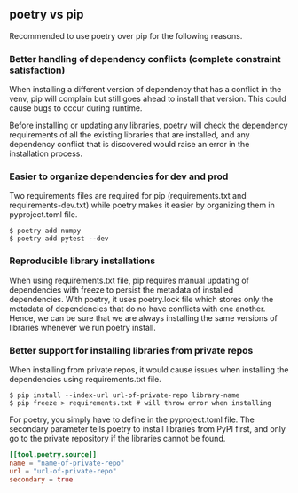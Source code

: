 ## poetry vs pip

Recommended to use poetry over pip for the following reasons.

### Better handling of dependency conflicts (complete constraint satisfaction)

When installing a different version of dependency that has a conflict in the venv, pip will complain but still goes ahead to install that version. This could cause bugs to occur during runtime.

Before installing or updating any libraries, poetry will check the dependency requirements of all the existing libraries that are installed, and any dependency conflict that is discovered would raise an error in the installation process.

### Easier to organize dependencies for dev and prod

Two requirements files are required for pip (requirements.txt and requirements-dev.txt) while poetry makes it easier by organizing them in pyproject.toml file.

```console
$ poetry add numpy
$ poetry add pytest --dev
```

### Reproducible library installations

When using requirements.txt file, pip requires manual updating of dependencies with freeze to persist the metadata of installed dependencies. With poetry, it uses poetry.lock file which stores only the metadata of dependencies that do no have conflicts with one another. Hence, we can be sure that we are always installing the same versions of libraries whenever we run poetry install.

### Better support for installing libraries from private repos

When installing from private repos, it would cause issues when installing the dependencies using requirements.txt file.

```console
$ pip install --index-url url-of-private-repo library-name
$ pip freeze > requirements.txt # will throw error when installing
```

For poetry, you simply have to define in the pyproject.toml file. The secondary parameter tells poetry to install libraries from PyPI first, and only go to the private repository if the libraries cannot be found.

```toml
[[tool.poetry.source]]
name = "name-of-private-repo"
url = "url-of-private-repo"
secondary = true
```
